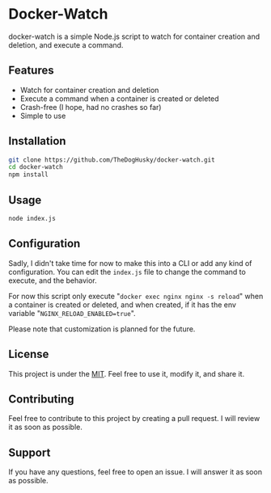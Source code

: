 # Docker-Watch

docker-watch is a simple Node.js script to watch for container creation and deletion, and execute a command.

## Features

- Watch for container creation and deletion
- Execute a command when a container is created or deleted
- Crash-free (I hope, had no crashes so far)
- Simple to use

## Installation

```bash
git clone https://github.com/TheDogHusky/docker-watch.git
cd docker-watch
npm install
```

## Usage

```bash
node index.js
```

## Configuration

Sadly, I didn't take time for now to make this into a CLI or add any kind of configuration. You can edit the `index.js` file to change the command to execute, and the behavior.

For now this script only execute "`docker exec nginx nginx -s reload`" when a container is created or deleted, and when created, if it has the env variable "`NGINX_RELOAD_ENABLED=true`".

Please note that customization is planned for the future.

## License

This project is under the [MIT](LICENSE). Feel free to use it, modify it, and share it.

## Contributing

Feel free to contribute to this project by creating a pull request. I will review it as soon as possible.

## Support

If you have any questions, feel free to open an issue. I will answer it as soon as possible.